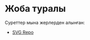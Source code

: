 ---
---

# Жоба туралы

Суреттер мына жерлерден алынған:

- [SVG Repo](https://www.svgrepo.com/collection/soco-st-various-illustration-vectors/)

